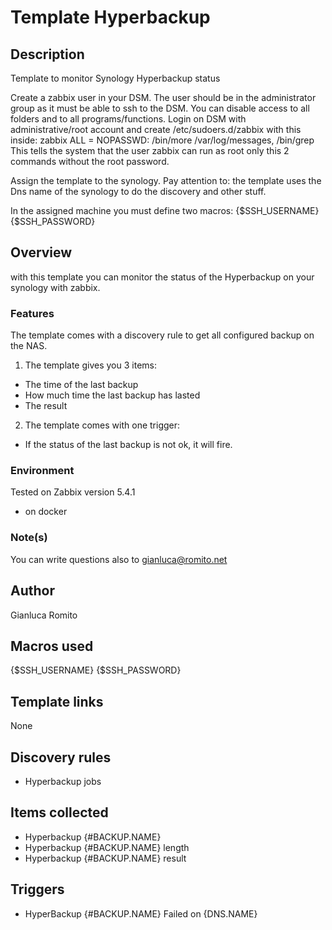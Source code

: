 # Template Hyperbackup

## Description

Template to monitor Synology Hyperbackup status

Create a zabbix user in your DSM. The user should be in the administrator group as it must be able to ssh to the DSM. You can disable access to all folders and to all programs/functions.
Login on DSM with administrative/root account and create /etc/sudoers.d/zabbix with this inside:
zabbix ALL = NOPASSWD: /bin/more /var/log/messages, /bin/grep
This tells the system that the user zabbix can run as root only this 2 commands without the root password.

Assign the template to the synology.
Pay attention to: the template uses the Dns name of the synology to do the discovery and other stuff.

In the assigned machine you must define two macros:
{$SSH_USERNAME}
{$SSH_PASSWORD}



## Overview
with this template you can monitor the status of the Hyperbackup on your synology with zabbix.

### Features

The template comes with a discovery rule to get all configured backup on the NAS.

1. The template gives you 3 items:
 - The time of the last backup
 - How much time the last backup has lasted
 - The result
2. The template comes with one trigger:
 - If the status of the last backup is not ok, it will fire.


### Environment

Tested on Zabbix version 5.4.1
* on docker

### Note(s)

You can write questions also to [gianluca@romito.net](mailto:gianluca@romito.net)


## Author

Gianluca Romito
## Macros used
{$SSH_USERNAME}
{$SSH_PASSWORD}

## Template links
None
## Discovery rules

* Hyperbackup jobs
 

## Items collected

 - Hyperbackup {#BACKUP.NAME}
 - Hyperbackup {#BACKUP.NAME} length
 - Hyperbackup {#BACKUP.NAME} result

## Triggers
  - HyperBackup {#BACKUP.NAME} Failed on {DNS.NAME}


